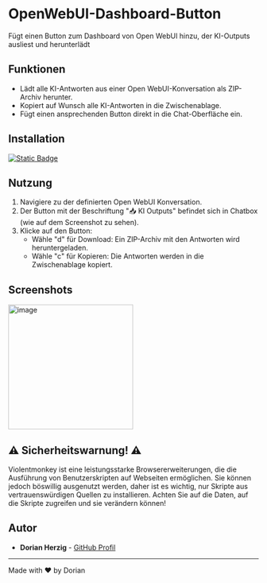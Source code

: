 # OpenWebUI-Dashboard-Button
Fügt einen Button zum Dashboard von Open WebUI hinzu, der KI-Outputs ausliest und herunterlädt

## Funktionen

- Lädt alle KI-Antworten aus einer Open WebUI-Konversation als ZIP-Archiv herunter.
- Kopiert auf Wunsch alle KI-Antworten in die Zwischenablage.
- Fügt einen ansprechenden Button direkt in die Chat-Oberfläche ein.

## Installation

[![Static Badge](https://img.shields.io/badge/Installation%20Guide-#5D3FD3?style=flat)](https://github.com/DorianHerzig9/OpenWebUI-Dashboard-Button/blob/main/InstallationGuide.md)

## Nutzung

1. Navigiere zu der definierten Open WebUI Konversation.
2. Der Button mit der Beschriftung "📥 KI Outputs" befindet sich in Chatbox (wie auf dem Screenshot zu sehen).
3. Klicke auf den Button:
   - Wähle "d" für Download: Ein ZIP-Archiv mit den Antworten wird heruntergeladen.
   - Wähle "c" für Kopieren: Die Antworten werden in die Zwischenablage kopiert.

## Screenshots

<img width="251" alt="image" src="https://github.com/user-attachments/assets/cbaae841-eb4c-4877-a8c3-66cad2af1330" />

## ⚠️ Sicherheitswarnung! ⚠️
Violentmonkey ist eine leistungsstarke Browsererweiterungen, die die Ausführung von Benutzerskripten auf Webseiten ermöglichen. Sie können jedoch böswillig ausgenutzt werden, daher ist es wichtig, nur Skripte aus vertrauenswürdigen Quellen zu installieren. Achten Sie auf die Daten, auf die Skripte zugreifen und sie verändern können!

## Autor

- **Dorian Herzig** - [GitHub Profil](https://github.com/DeinBenutzername)
---
Made with ❤️ by Dorian
